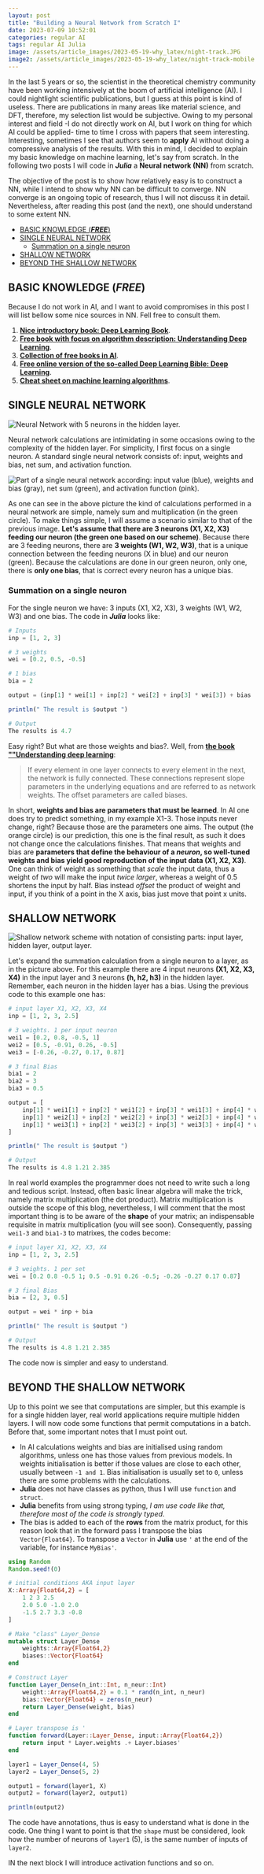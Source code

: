 ```yaml
---
layout: post
title: "Building a Neural Network from Scratch I"
date: 2023-07-09 10:52:01
categories: regular AI
tags: regular AI Julia
image: /assets/article_images/2023-05-19-why_latex/night-track.JPG
image2: /assets/article_images/2023-05-19-why_latex/night-track-mobile.JPG
---
```


In the last 5 years or so, the scientist in the theoretical chemistry community have been working intensively at the boom of artificial intelligence (AI). I could nightlight scientific publications, but I guess at this point is kind of useless. There are publications in many areas like material science, and DFT, therefore, my selection list would be subjective. Owing to my personal interest and field -I do not directly work on AI, but I work on thing for which AI could be applied- time to time I cross with papers that seem interesting. Interesting, sometimes I see that authors seem to **apply** AI without doing a compressive analysis of the results. With this in mind, I decided to explain my basic knowledge on machine learning, let's say from scratch. In the following two posts I will code in _**Julia**_ a **Neural network (NN)** from scratch.

The objective of the post is to show how relatively easy is to construct a NN, while I intend to show why NN can be difficult to converge. NN converge is an ongoing topic of research, thus I will not discuss it in detail. Nevertheless, after reading this post (and the next), one should understand to some extent NN.

<!--toc:start-->

- [BASIC KNOWLEDGE (_**FREE**_)](#basic-knowledge-free)
- [SINGLE NEURAL NETWORK](#single-neural-network)
  - [Summation on a single neuron](#summation-on-a-single-neuron)
- [SHALLOW NETWORK](#shallow-network)
- [BEYOND THE SHALLOW NETWORK](#beyond-the-shallow-network)
<!--toc:end-->

## BASIC KNOWLEDGE (_**FREE**_)

Because I do not work in AI, and I want to avoid compromises in this post I will list bellow some nice sources in NN. Fell free to consult them.

1. [**Nice introductory book: Deep Learning Book**][pap1].
2. [**Free book with focus on algorithm description: Understanding Deep Learning**][pap2].
3. [**Collection of free books in AI**][pap3].
4. [**Free online version of the so-called Deep Learning Bible: Deep Learning**][pap4].
5. [**Cheat sheet on machine learning algorithms**][pap5].

## SINGLE NEURAL NETWORK

![Neural Network with 5 neurons in the hidden layer.][pic1]

Neural network calculations are intimidating in some occasions owing to the complexity of the hidden layer. For simplicity, I first focus on a single neuron. A standard single neural network consists of: input, weights and bias, net sum, and activation function.

![Part of a single neural network according: input value (blue), weights and bias (gray), net sum (green), and activation function (pink).][pic2]

As one can see in the above picture the kind of calculations performed in a neural network are simple, namely sum and multiplication (in the green circle). To make things simple, I will assume a scenario similar to that of the previous image. **Let's assume that there are 3 neurons (X1, X2, X3) feeding our neuron (the green one based on our scheme)**. Because there are 3 feeding neurons, there are **3 weights (W1, W2, W3)**, that is a unique connection between the feeding neurons (X in blue) and our neuron (green). Because the calculations are done in our green neuron, only one, there is **only one bias**, that is correct every neuron has a unique bias.

### Summation on a single neuron

For the single neuron we have: 3 inputs (X1, X2, X3), 3 weights (W1, W2, W3) and one bias. The code in _**Julia**_ looks like:

```JULIA
# Inputs
inp = [1, 2, 3]

# 3 weights
wei = [0.2, 0.5, -0.5]

# 1 bias
bia = 2

output = (inp[1] * wei[1] + inp[2] * wei[2] + inp[3] * wei[3]) + bias

println(" The result is $output ")

# Output
The results is 4.7
```

Easy right? But what are those weights and bias?. Well, from [**the book ""Understanding deep learning**][pap2]:

> If every element in one layer connects to every element in the next, the network is fully connected. These connections represent slope parameters in the underlying equations and are referred to as network weights. The offset parameters are called biases.

In short, **weights and bias are parameters that must be learned**. In AI one does try to predict something, in my example X1-3. Those inputs never change, right? Because those are the parameters one aims. The output (the orange circle) is our prediction, this one is the final result, as such it does not change once the calculations finishes. That means that weights and bias are **parameters that define the behaviour of a _neuron_, so well-tuned weights and bias yield good reproduction of the input data (X1, X2, X3)**. One can think of weight as something that _scale_ the input data, thus a weight of _two_ will make the input _twice larger_, whereas a weight of 0.5 shortens the input by half. Bias instead _offset_ the product of weight and input, if you think of a point in the X axis, bias just move that point x units.

## SHALLOW NETWORK

![Shallow network scheme with notation of consisting parts: input layer, hidden layer, output layer.][pic3]

Let's expand the summation calculation from a single neuron to a layer, as in the picture above. For this example there are 4 input neurons **(X1, X2, X3, X4)** in the input layer and 3 neurons **(h, h2, h3)** in the hidden layer. Remember, each neuron in the hidden layer has a bias. Using the previous code to this example one has:

```JULIA
# input layer X1, X2, X3, X4
inp = [1, 2, 3, 2.5]

# 3 weights. 1 per input neuron
wei1 = [0.2, 0.8, -0.5, 1]
wei2 = [0.5, -0.91, 0.26, -0.5]
wei3 = [-0.26, -0.27, 0.17, 0.87]

# 3 final Bias
bia1 = 2
bia2 = 3
bia3 = 0.5

output = [
    inp[1] * wei1[1] + inp[2] * wei1[2] + inp[3] * wei1[3] + inp[4] * wei1[4] + bia1,
    inp[1] * wei2[1] + inp[2] * wei2[2] + inp[3] * wei2[3] + inp[4] * wei2[4] + bia2,
    inp[1] * wei3[1] + inp[2] * wei3[2] + inp[3] * wei3[3] + inp[4] * wei3[4] + bia3,
]

println(" The result is $output ")

# Output
The results is 4.8 1.21 2.385
```

In real world examples the programmer does not need to write such a long and tedious script. Instead, often basic linear algebra will make the trick, namely matrix multiplication (the dot product). Matrix multiplication is outside the scope of this blog, nevertheless, I will comment that the most important thing is to be aware of the **shape** of your matrix; an indispensable requisite in matrix multiplication (you will see soon). Consequently, passing `wei1-3` and `bia1-3` to matrixes, the codes become:

```JULIA
# input layer X1, X2, X3, X4
inp = [1, 2, 3, 2.5]

# 3 weights. 1 per set
wei = [0.2 0.8 -0.5 1; 0.5 -0.91 0.26 -0.5; -0.26 -0.27 0.17 0.87]

# 3 final Bias
bia = [2, 3, 0.5]

output = wei * inp + bia

println(" The result is $output ")

# Output
The results is 4.8 1.21 2.385
```

The code now is simpler and easy to understand.

## BEYOND THE SHALLOW NETWORK

Up to this point we see that computations are simpler, but this example is for a single hidden layer, real world applications require multiple hidden layers. I will now code some functions that permit computations in a batch. Before that, some important notes that I must point out.

- In AI calculations weights and bias are initialised using random algorithms, unless one has those values from previous models. In weights initialisation is better if those values are close to each other, usually between `-1 and 1`. Bias initialisation is usually set to `0`, unless there are some problems with the calculations.
- **Julia** does not have classes as python, thus I will use `function` and `struct`.
- **Julia** benefits from using strong typing, _I am use code like that, therefore most of the code is strongly typed_.
- The bias is added to each of the **rows** from the matrix product, for this reason look that in the forward pass I transpose the bias `Vector{Float64}`. To transpose a `Vector` in **Julia** use `'` at the end of the variable, for instance `MyBias'`.

```JULIA
using Random
Random.seed!(0)

# initial conditions AKA input layer
X::Array{Float64,2} = [
    1 2 3 2.5
    2.0 5.0 -1.0 2.0
    -1.5 2.7 3.3 -0.8
]

# Make "class" Layer_Dense
mutable struct Layer_Dense
    weights::Array{Float64,2}
    biases::Vector{Float64}
end

# Construct Layer
function Layer_Dense(n_int::Int, n_neur::Int)
    weight::Array{Float64,2} = 0.1 * rand(n_int, n_neur)
    bias::Vector{Float64} = zeros(n_neur)
    return Layer_Dense(weight, bias)
end

# Layer transpose is '
function forward(Layer::Layer_Dense, input::Array{Float64,2})
    return input * Layer.weights .+ Layer.biases'
end

layer1 = Layer_Dense(4, 5)
layer2 = Layer_Dense(5, 2)

output1 = forward(layer1, X)
output2 = forward(layer2, output1)

println(output2)
```

The code have annotations, thus is easy to understand what is done in the code. One thing I want to point is that the `shape` must be considered, look how the number of neurons of `layer1` (5), is the same number of inputs of `layer2`.

IN the next block I will introduce activation functions and so on.

[pap1]: https://github.com/shellysheynin/Deep-Learning-Book "Deep Learning Book - Shelly Sheynin."
[pap2]: https://udlbook.github.io/udlbook/ "Understanding Deep Learning - Simon J.D. Prince"
[pap3]: https://github.com/manjunath5496/Neural-Networks-Books "Many free books"
[pap4]: https://www.deeplearningbook.org "Deep Learning by Ian Goodfellow, Yoshua Bengio and Aaron Courville"
[pap5]: https://s3.amazonaws.com/assets.datacamp.com/email/other/ML+Cheat+Sheet_2.pdf "Machine learning algorithms cheat sheet"
[pic1]: /assets/article_images/2023-07-09-neural_network_I/neural.png "Neural networ scheme."
[pic2]: /assets/article_images/2023-07-09-neural_network_I/single_nn.png "Single neural network."
[pic3]: /assets/article_images/2023-07-09-neural_network_I/nn.png "Shallow network."
